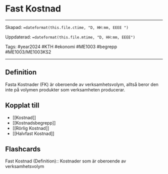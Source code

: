 # Fast Kostnad

---
Skapad: `=dateformat(this.file.ctime, "D, HH:mm, EEEE ")`

Uppdaterad: `=dateformat(this.file.mtime, "D, HH:mm, EEEE")`

Tags: #year2024 #KTH #ekonomi #ME1003 #begrepp #ME1003/ME1003KS2

---

## Definition

Fasta Kostnader (FK) är oberoende av verksamhetsvolym, alltså beror den inte på volymen produkter som verksamheten producerar.

## Kopplat till

- [[Kostnad]]
- [[Kostnadsbegrepp]]
- [[Rörlig Kostnad]]
- [[Halvfast Kostnad]]

## Flashcards

Fast Kostnad (Definition):: Kostnader som är oberoende av verksamhetsvolym
<!--SR:!2024-03-05,15,292!2024-03-11,4,274-->
